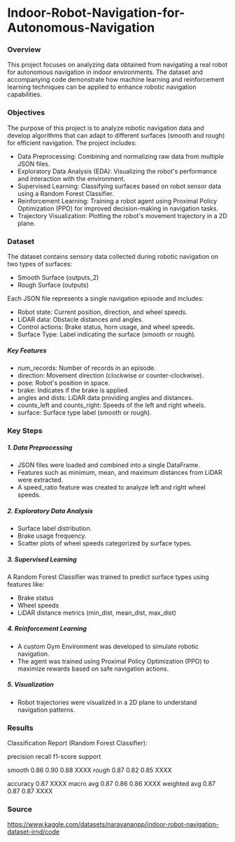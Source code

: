 # Indoor-Robot-Navigation-for-Autonomous-Navigation

### Overview

This project focuses on analyzing data obtained from navigating a real robot for autonomous navigation in indoor environments. The dataset and accompanying code demonstrate how machine learning and reinforcement learning techniques can be applied to enhance robotic navigation capabilities.

### Objectives

The purpose of this project is to analyze robotic navigation data and develop algorithms that can adapt to different surfaces (smooth and rough) for efficient navigation. The project includes:

- Data Preprocessing: Combining and normalizing raw data from multiple JSON files.
- Exploratory Data Analysis (EDA): Visualizing the robot's performance and interaction with the environment.
- Supervised Learning: Classifying surfaces based on robot sensor data using a Random Forest Classifier.
- Reinforcement Learning: Training a robot agent using Proximal Policy Optimization (PPO) for improved decision-making in navigation tasks.
- Trajectory Visualization: Plotting the robot's movement trajectory in a 2D plane.

### Dataset

The dataset contains sensory data collected during robotic navigation on two types of surfaces:

- Smooth Surface (outputs_2)
- Rough Surface (outputs)

Each JSON file represents a single navigation episode and includes:

- Robot state: Current position, direction, and wheel speeds.
- LiDAR data: Obstacle distances and angles.
- Control actions: Brake status, horn usage, and wheel speeds.
- Surface Type: Label indicating the surface (smooth or rough).

##### Key Features

- num_records: Number of records in an episode.
- direction: Movement direction (clockwise or counter-clockwise).
- pose: Robot's position in space.
- brake: Indicates if the brake is applied.
- angles and dists: LiDAR data providing angles and distances.
- counts_left and counts_right: Speeds of the left and right wheels.
- surface: Surface type label (smooth or rough).

### Key Steps
##### 1. Data Preprocessing
- JSON files were loaded and combined into a single DataFrame.
- Features such as minimum, mean, and maximum distances from LiDAR were extracted.
- A speed_ratio feature was created to analyze left and right wheel speeds.

##### 2. Exploratory Data Analysis
- Surface label distribution.
- Brake usage frequency.
- Scatter plots of wheel speeds categorized by surface types.

##### 3. Supervised Learning
A Random Forest Classifier was trained to predict surface types using features like:
- Brake status
- Wheel speeds
- LiDAR distance metrics (min_dist, mean_dist, max_dist)

##### 4. Reinforcement Learning
- A custom Gym Environment was developed to simulate robotic navigation.
- The agent was trained using Proximal Policy Optimization (PPO) to maximize rewards based on safe navigation actions.

##### 5. Visualization
- Robot trajectories were visualized in a 2D plane to understand navigation patterns.

### Results

Classification Report (Random Forest Classifier):

precision    recall  f1-score   support

smooth         0.86      0.90      0.88      XXXX
rough          0.87      0.82      0.85      XXXX

accuracy                           0.87      XXXX
macro avg       0.87      0.86      0.86      XXXX
weighted avg    0.87      0.87      0.87      XXXX

### Source

https://www.kaggle.com/datasets/narayananpp/indoor-robot-navigation-dataset-irnd/code
